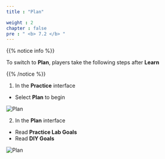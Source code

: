 ```yaml
---
title : "Plan"

weight : 2
chapter : false
pre : " <b> 7.2 </b> "
---
```


{{% notice info %}}

To switch to **Plan**, players take the following steps after **Learn**

{{% /notice %}}

1. In the **Practice** interface

- Select **Plan** to begin

![Plan](/images/7-vpc/7.2-plan/1-plan.png?width=90pc)

2. In the **Plan** interface

- Read **Practice Lab Goals**
- Read **DIY Goals**

![Plan](/images/7-vpc/7.2-plan/2-plan.png?width=90pc)
